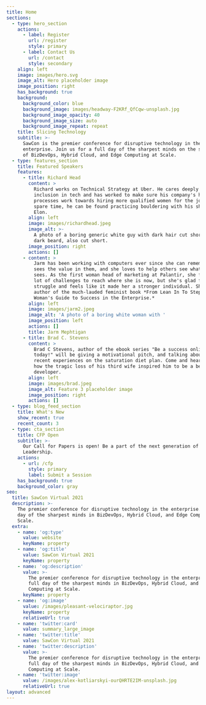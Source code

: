 ```yaml
---
title: Home
sections:
  - type: hero_section
    actions:
      - label: Register
        url: /register
        style: primary
      - label: Contact Us
        url: /contact
        style: secondary
    align: left
    image: images/hero.svg
    image_alt: Hero placeholder image
    image_position: right
    has_background: true
    background:
      background_color: blue
      background_image: images/headway-F2KRf_QfCqw-unsplash.jpg
      background_image_opacity: 40
      background_image_size: auto
      background_image_repeat: repeat
    title: Slicing Technology
    subtitle: >-
      SawCon is the premier conference for disruptive technology in the
      enterprise. Join us for a full day of the sharpest minds on the subjects
      of BizDevOps, Hybrid Cloud, and Edge Computing at Scale.
  - type: features_section
    title: Featured Speakers
    features:
      - title: Richard Head
        content: >
          Richard works on Technical Strategy at Uber. He cares deeply about
          inclusion in tech and has worked to make sure his company's hiring
          processes work towards hiring more qualified women for the job. In his
          spare time, he can be found practicing bouldering with his shiba inu,
          Elon. 
        align: left
        image: images/richardhead.jpeg
        image_alt: >-
          A photo of a boring generic white guy with dark hair cut short and a
          dark beard, also cut short. 
        image_position: right
        actions: []
      - content: >
          Jarm has been working with computers ever since she can remember. She
          sees the value in them, and she loves to help others see what she
          sees. As the first woman head of marketing at Palantir, she faced a
          lot of challenges to reach where she is now, but she's glad for the
          struggle and feels like it made her a stronger individual. She's the
          author of the much-lauded feminist book *From Lean In To Step Over: A
          Woman's Guide to Success in the Enterprise.*
        align: left
        image: images/jarm2.jpeg
        image_alt: 'A photo of a boring white woman with '
        image_position: left
        actions: []
        title: Jarm Mephtigan
      - title: Brad C. Stevens
        content: >
          Brad C Stevens, author of the ebook series "Be a success online,
          today!" will be giving a motivational pitch, and talking about his
          recent experiences on the saturation diet plan. Come and hear about
          how the tragic loss of his third wife inspired him to be a better
          developer.
        align: left
        image: images/brad.jpeg
        image_alt: Feature 3 placeholder image
        image_position: right
        actions: []
  - type: blog_feed_section
    title: What's New
    show_recent: true
    recent_count: 3
  - type: cta_section
    title: CFP Open
    subtitle: >-
      Our Call for Papers is open! Be a part of the next generation of Thought
      Leadership.
    actions:
      - url: /cfp
        style: primary
        label: Submit a Session
    has_background: true
    background_color: gray
seo:
  title: SawCon Virtual 2021
  description: >-
    The premier conference for disruptive technology in the enterprise. A full
    day of the sharpest minds in BizDevOps, Hybrid Cloud, and Edge Computing at
    Scale.
  extra:
    - name: 'og:type'
      value: website
      keyName: property
    - name: 'og:title'
      value: SawCon Virtual 2021
      keyName: property
    - name: 'og:description'
      value: >-
        The premier conference for disruptive technology in the enterprise. A
        full day of the sharpest minds in BizDevOps, Hybrid Cloud, and Edge
        Computing at Scale.
      keyName: property
    - name: 'og:image'
      value: /images/pleasant-velociraptor.jpg
      keyName: property
      relativeUrl: true
    - name: 'twitter:card'
      value: summary_large_image
    - name: 'twitter:title'
      value: SawCon Virtual 2021
    - name: 'twitter:description'
      value: >-
        The premier conference for disruptive technology in the enterprise. A
        full day of the sharpest minds in BizDevOps, Hybrid Cloud, and Edge
        Computing at Scale.
    - name: 'twitter:image'
      value: /images/alex-kotliarskyi-ourQHRTE2IM-unsplash.jpg
      relativeUrl: true
layout: advanced
---
```

